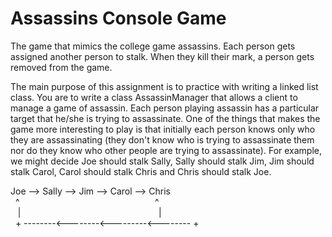 # Assassins Console Game
The game that mimics the college game assassins. Each person gets assigned another person to stalk. When they kill their mark, a person gets removed from the game.

The main purpose of this assignment is to practice with writing a linked list class. You are to write a class AssassinManager that allows a client to manage a game of assassin.  Each person playing assassin has a particular target that he/she is trying to assassinate.  One of the things that makes the game more interesting to play is that initially each person knows only who they are assassinating (they don't know who is trying to assassinate them nor do they know who other people are trying to assassinate).  For example, we might decide Joe should stalk Sally, Sally should stalk Jim, Jim should stalk Carol, Carol should stalk Chris and Chris should stalk Joe.

Joe --> Sally --> Jim --> Carol --> Chris  <br />
&nbsp; ^ &nbsp;&nbsp;&nbsp;&nbsp;&nbsp;&nbsp;&nbsp;&nbsp;&nbsp;&nbsp;&nbsp;&nbsp;&nbsp;&nbsp;&nbsp;&nbsp;&nbsp;&nbsp;&nbsp;&nbsp;&nbsp;&nbsp;&nbsp;&nbsp;&nbsp;&nbsp;&nbsp;&nbsp;&nbsp;&nbsp;&nbsp;&nbsp;&nbsp;&nbsp;&nbsp;&nbsp;&nbsp;&nbsp;&nbsp;&nbsp;&nbsp;&nbsp;&nbsp;&nbsp;&nbsp;&nbsp;&nbsp;&nbsp;&nbsp;&nbsp;&nbsp;&nbsp;&nbsp;&nbsp;^ <br>
&nbsp;&nbsp; | &nbsp;&nbsp;&nbsp;&nbsp;&nbsp;&nbsp;&nbsp;&nbsp;&nbsp;&nbsp;&nbsp;&nbsp;&nbsp;&nbsp;&nbsp;&nbsp;&nbsp;&nbsp;&nbsp;&nbsp;&nbsp;&nbsp;&nbsp;&nbsp;&nbsp;&nbsp;&nbsp;&nbsp;&nbsp;&nbsp;&nbsp;&nbsp;&nbsp;&nbsp;&nbsp;&nbsp;&nbsp;&nbsp;&nbsp;&nbsp;&nbsp;&nbsp;&nbsp;&nbsp;&nbsp;&nbsp;&nbsp;&nbsp;&nbsp;&nbsp;&nbsp;&nbsp;&nbsp;&nbsp; | <br>
&nbsp; + --------<--------<---------<-------- +
